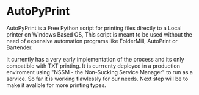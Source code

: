 # AutoPyPrint
AutoPyPrint is a Free Python script for printing files directly to a Local printer on Windows Based OS, This script is meant to be used without the need of expensive automation programs like FolderMill, AutoPrint or Bartender.

It currently has a very early implementation of the process and its only compatible with TXT printing. It is currrenty deployed in a production enviroment using "NSSM - the Non-Sucking Service Manager" to run as a service. 
So far it is working flawlessly for our needs.
Next step will be to make it avalible for more printing types. 

